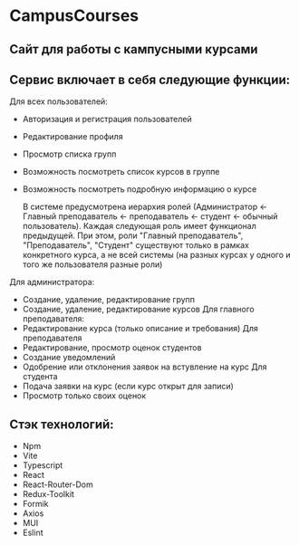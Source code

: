 # CampusCourses

## Сайт для работы с кампусными курсами

## Сервис включает в себя следующие функции:

Для всех пользователей:
- Авторизация и регистрация пользователей
- Редактирование профиля
- Просмотр списка групп
- Возможность посмотреть список курсов в группе
- Возможность посмотреть подробную информацию о курсе

  В системе предусмотрена иерархия ролей (Администратор <- Главный преподаватель <- преподаватель <- студент <- обычный пользователь). Каждая следующая роль имеет функционал предыдущей.
  При этом, роли "Главный преподаватель", "Преподаватель", "Студент" существуют только в рамках конкретного курса, а не всей системы (на разных курсах у одного и того же пользователя разные роли)

Для администратора: 
- Создание, удаление, редактирование групп 
- Создание, удаление, редактирование курсов
  Для главного преподавателя:
- Редактирование курса (только описание и требования)
  Для преподавателя
- Редактирование, просмотр оценок студентов
- Создание уведомлений
- Одобрение или отклонения заявок на встувление на курс
  Для студента
- Подача заявки на курс (если курс открыт для записи)
- Просмотр только своих оценок

## Стэк технологий:

- Npm
- Vite
- Typescript
- React
- React-Router-Dom
- Redux-Toolkit
- Formik
- Axios
- MUI
- Eslint



